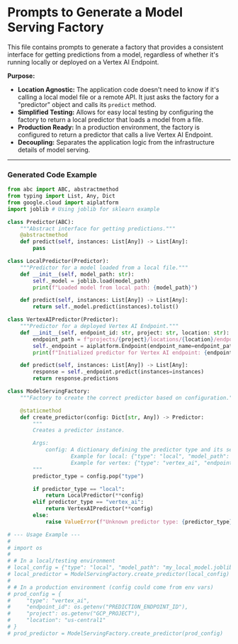 # Prompts to Generate a Model Serving Factory

This file contains prompts to generate a factory that provides a consistent interface for getting predictions from a model, regardless of whether it's running locally or deployed on a Vertex AI Endpoint.

**Purpose:**
- **Location Agnostic:** The application code doesn't need to know if it's calling a local model file or a remote API. It just asks the factory for a "predictor" object and calls its `predict` method.
- **Simplified Testing:** Allows for easy local testing by configuring the factory to return a local predictor that loads a model from a file.
- **Production Ready:** In a production environment, the factory is configured to return a predictor that calls a live Vertex AI Endpoint.
- **Decoupling:** Separates the application logic from the infrastructure details of model serving.

---

### Generated Code Example

```python
from abc import ABC, abstractmethod
from typing import List, Any, Dict
from google.cloud import aiplatform
import joblib # Using joblib for sklearn example

class Predictor(ABC):
    """Abstract interface for getting predictions."""
    @abstractmethod
    def predict(self, instances: List[Any]) -> List[Any]:
        pass

class LocalPredictor(Predictor):
    """Predictor for a model loaded from a local file."""
    def __init__(self, model_path: str):
        self._model = joblib.load(model_path)
        print(f"Loaded model from local path: {model_path}")

    def predict(self, instances: List[Any]) -> List[Any]:
        return self._model.predict(instances).tolist()

class VertexAIPredictor(Predictor):
    """Predictor for a deployed Vertex AI Endpoint."""
    def __init__(self, endpoint_id: str, project: str, location: str):
        endpoint_path = f"projects/{project}/locations/{location}/endpoints/{endpoint_id}"
        self._endpoint = aiplatform.Endpoint(endpoint_name=endpoint_path)
        print(f"Initialized predictor for Vertex AI endpoint: {endpoint_id}")

    def predict(self, instances: List[Any]) -> List[Any]:
        response = self._endpoint.predict(instances=instances)
        return response.predictions

class ModelServingFactory:
    """Factory to create the correct predictor based on configuration."""

    @staticmethod
    def create_predictor(config: Dict[str, Any]) -> Predictor:
        """
        Creates a predictor instance.

        Args:
            config: A dictionary defining the predictor type and its settings.
                    Example for local: {"type": "local", "model_path": "./model.joblib"}
                    Example for vertex: {"type": "vertex_ai", "endpoint_id": "123", ...}
        """
        predictor_type = config.pop("type")

        if predictor_type == "local":
            return LocalPredictor(**config)
        elif predictor_type == "vertex_ai":
            return VertexAIPredictor(**config)
        else:
            raise ValueError(f"Unknown predictor type: {predictor_type}")

# --- Usage Example ---
#
# import os
#
# # In a local/testing environment
# local_config = {"type": "local", "model_path": "my_local_model.joblib"}
# local_predictor = ModelServingFactory.create_predictor(local_config)
#
# # In a production environment (config could come from env vars)
# prod_config = {
#     "type": "vertex_ai",
#     "endpoint_id": os.getenv("PREDICTION_ENDPOINT_ID"),
#     "project": os.getenv("GCP_PROJECT"),
#     "location": "us-central1"
# }
# prod_predictor = ModelServingFactory.create_predictor(prod_config)
```